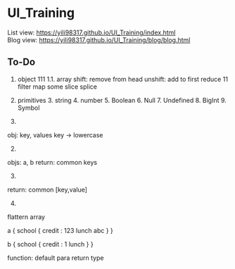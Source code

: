 # UI_Training
List view:
https://yili98317.github.io/UI_Training/index.html  
Blog view:
https://yili98317.github.io/UI_Training/blog/blog.html


## To-Do
1. object 111
    1.1. array
        shift: remove from head
        unshift: add to first
        reduce 11
        filter 
        map
        some
        slice
        splice
2. primitives
    3. string
    4. number 
    5. Boolean
    6. Null
    7. Undefined
    8. BigInt
    9. Symbol

1.
obj:
    key, values
key -> lowercase

2. 
objs: a, b
return: common keys 

3. 
return: common [key,value]

4.
flattern array


a {
    school {
        credit : 123
        lunch
        abc
    }
}

b {
    school {
        credit : 1
        lunch
    }
}








function:
    default para
    return type
